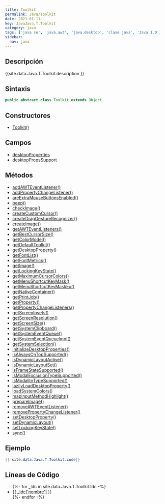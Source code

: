 ```yaml
---
title: Toolkit
permalink: Java/Toolkit
date: 2021-01-11
key: JavaJava.T.Toolkit
category: java
tags: ['java se', 'java.awt', 'java.desktop', 'clase java', 'Java 1.0']
sidebar: 
  nav: java
---
```


## Descripción
{{site.data.Java.T.Toolkit.description }}

## Sintaxis
~~~java
public abstract class Toolkit extends Object
~~~

## Constructores
* [Toolkit()](/Java/Toolkit/Toolkit/)

## Campos
* [desktopProperties](/Java/Toolkit/desktopProperties)
* [desktopPropsSupport](/Java/Toolkit/desktopPropsSupport)

## Métodos
* [addAWTEventListener()](/Java/Toolkit/addAWTEventListener)
* [addPropertyChangeListener()](/Java/Toolkit/addPropertyChangeListener)
* [areExtraMouseButtonsEnabled()](/Java/Toolkit/areExtraMouseButtonsEnabled)
* [beep()](/Java/Toolkit/beep)
* [checkImage()](/Java/Toolkit/checkImage)
* [createCustomCursor()](/Java/Toolkit/createCustomCursor)
* [createDragGestureRecognizer()](/Java/Toolkit/createDragGestureRecognizer)
* [createImage()](/Java/Toolkit/createImage)
* [getAWTEventListeners()](/Java/Toolkit/getAWTEventListeners)
* [getBestCursorSize()](/Java/Toolkit/getBestCursorSize)
* [getColorModel()](/Java/Toolkit/getColorModel)
* [getDefaultToolkit()](/Java/Toolkit/getDefaultToolkit)
* [getDesktopProperty()](/Java/Toolkit/getDesktopProperty)
* [getFontList()](/Java/Toolkit/getFontList)
* [getFontMetrics()](/Java/Toolkit/getFontMetrics)
* [getImage()](/Java/Toolkit/getImage)
* [getLockingKeyState()](/Java/Toolkit/getLockingKeyState)
* [getMaximumCursorColors()](/Java/Toolkit/getMaximumCursorColors)
* [getMenuShortcutKeyMask()](/Java/Toolkit/getMenuShortcutKeyMask)
* [getMenuShortcutKeyMaskEx()](/Java/Toolkit/getMenuShortcutKeyMaskEx)
* [getNativeContainer()](/Java/Toolkit/getNativeContainer)
* [getPrintJob()](/Java/Toolkit/getPrintJob)
* [getProperty()](/Java/Toolkit/getProperty)
* [getPropertyChangeListeners()](/Java/Toolkit/getPropertyChangeListeners)
* [getScreenInsets()](/Java/Toolkit/getScreenInsets)
* [getScreenResolution()](/Java/Toolkit/getScreenResolution)
* [getScreenSize()](/Java/Toolkit/getScreenSize)
* [getSystemClipboard()](/Java/Toolkit/getSystemClipboard)
* [getSystemEventQueue()](/Java/Toolkit/getSystemEventQueue)
* [getSystemEventQueueImpl()](/Java/Toolkit/getSystemEventQueueImpl)
* [getSystemSelection()](/Java/Toolkit/getSystemSelection)
* [initializeDesktopProperties()](/Java/Toolkit/initializeDesktopProperties)
* [isAlwaysOnTopSupported()](/Java/Toolkit/isAlwaysOnTopSupported)
* [isDynamicLayoutActive()](/Java/Toolkit/isDynamicLayoutActive)
* [isDynamicLayoutSet()](/Java/Toolkit/isDynamicLayoutSet)
* [isFrameStateSupported()](/Java/Toolkit/isFrameStateSupported)
* [isModalExclusionTypeSupported()](/Java/Toolkit/isModalExclusionTypeSupported)
* [isModalityTypeSupported()](/Java/Toolkit/isModalityTypeSupported)
* [lazilyLoadDesktopProperty()](/Java/Toolkit/lazilyLoadDesktopProperty)
* [loadSystemColors()](/Java/Toolkit/loadSystemColors)
* [mapInputMethodHighlight()](/Java/Toolkit/mapInputMethodHighlight)
* [prepareImage()](/Java/Toolkit/prepareImage)
* [removeAWTEventListener()](/Java/Toolkit/removeAWTEventListener)
* [removePropertyChangeListener()](/Java/Toolkit/removePropertyChangeListener)
* [setDesktopProperty()](/Java/Toolkit/setDesktopProperty)
* [setDynamicLayout()](/Java/Toolkit/setDynamicLayout)
* [setLockingKeyState()](/Java/Toolkit/setLockingKeyState)
* [sync()](/Java/Toolkit/sync)

## Ejemplo
~~~java
{{ site.data.Java.T.Toolkit.code}}
~~~

## Líneas de Código
<ul>
{%- for _ldc in site.data.Java.T.Toolkit.ldc -%}
   <li>
       <a href="{{_ldc['url'] }}">{{ _ldc['nombre'] }}</a>
   </li>
{%- endfor -%}
</ul>
